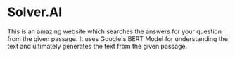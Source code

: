 # Solver.AI
This is an amazing website which searches the answers for your question from the given passage. It uses Google's BERT Model for understanding the text and ultimately generates the text from the given passage.
